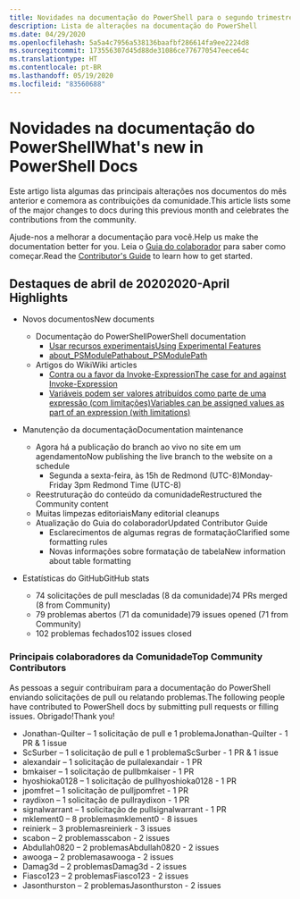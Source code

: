 ```yaml
---
title: Novidades na documentação do PowerShell para o segundo trimestre de 2020
description: Lista de alterações na documentação do PowerShell
ms.date: 04/29/2020
ms.openlocfilehash: 5a5a4c7956a538136baafbf286614fa9ee2224d8
ms.sourcegitcommit: 173556307d45d88de31086ce776770547eece64c
ms.translationtype: HT
ms.contentlocale: pt-BR
ms.lasthandoff: 05/19/2020
ms.locfileid: "83560688"
---
```

# <a name="whats-new-in-powershell-docs"></a><span data-ttu-id="7dc7d-103">Novidades na documentação do PowerShell</span><span class="sxs-lookup"><span data-stu-id="7dc7d-103">What's new in PowerShell Docs</span></span>

<span data-ttu-id="7dc7d-104">Este artigo lista algumas das principais alterações nos documentos do mês anterior e comemora as contribuições da comunidade.</span><span class="sxs-lookup"><span data-stu-id="7dc7d-104">This article lists some of the major changes to docs during this previous month and celebrates the contributions from the community.</span></span>

<span data-ttu-id="7dc7d-105">Ajude-nos a melhorar a documentação para você.</span><span class="sxs-lookup"><span data-stu-id="7dc7d-105">Help us make the documentation better for you.</span></span> <span data-ttu-id="7dc7d-106">Leia o [Guia do colaborador][contrib] para saber como começar.</span><span class="sxs-lookup"><span data-stu-id="7dc7d-106">Read the [Contributor's Guide][contrib] to learn how to get started.</span></span>

## <a name="2020-april-highlights"></a><span data-ttu-id="7dc7d-107">Destaques de abril de 2020</span><span class="sxs-lookup"><span data-stu-id="7dc7d-107">2020-April Highlights</span></span>

- <span data-ttu-id="7dc7d-108">Novos documentos</span><span class="sxs-lookup"><span data-stu-id="7dc7d-108">New documents</span></span>
  - <span data-ttu-id="7dc7d-109">Documentação do PowerShell</span><span class="sxs-lookup"><span data-stu-id="7dc7d-109">PowerShell documentation</span></span>
    - [<span data-ttu-id="7dc7d-110">Usar recursos experimentais</span><span class="sxs-lookup"><span data-stu-id="7dc7d-110">Using Experimental Features</span></span>](/powershell/scripting/whats-new/experimental-features)
    - [<span data-ttu-id="7dc7d-111">about_PSModulePath</span><span class="sxs-lookup"><span data-stu-id="7dc7d-111">about_PSModulePath</span></span>](/powershell/module/microsoft.powershell.core/about/about_psmodulepath)
  - <span data-ttu-id="7dc7d-112">Artigos do Wiki</span><span class="sxs-lookup"><span data-stu-id="7dc7d-112">Wiki articles</span></span>
    - [<span data-ttu-id="7dc7d-113">Contra ou a favor da Invoke-Expression</span><span class="sxs-lookup"><span data-stu-id="7dc7d-113">The case for and against Invoke-Expression</span></span>](https://github.com/MicrosoftDocs/PowerShell-Docs/wiki/The-case-for-and-against-Invoke-Expression)
    - <span data-ttu-id="7dc7d-114">[Variáveis podem ser valores atribuídos como parte de uma expressão (com limitações)](https://github.com/MicrosoftDocs/PowerShell-Docs/wiki/Variables-can-be-assigned-values-as-part-of-an-expression-(with-limitations))</span><span class="sxs-lookup"><span data-stu-id="7dc7d-114">[Variables can be assigned values as part of an expression (with limitations)](https://github.com/MicrosoftDocs/PowerShell-Docs/wiki/Variables-can-be-assigned-values-as-part-of-an-expression-(with-limitations))</span></span>

- <span data-ttu-id="7dc7d-115">Manutenção da documentação</span><span class="sxs-lookup"><span data-stu-id="7dc7d-115">Documentation maintenance</span></span>
  - <span data-ttu-id="7dc7d-116">Agora há a publicação do branch ao vivo no site em um agendamento</span><span class="sxs-lookup"><span data-stu-id="7dc7d-116">Now publishing the live branch to the website on a schedule</span></span>
    - <span data-ttu-id="7dc7d-117">Segunda a sexta-feira, às 15h de Redmond (UTC-8)</span><span class="sxs-lookup"><span data-stu-id="7dc7d-117">Monday-Friday 3pm Redmond Time (UTC-8)</span></span>
  - <span data-ttu-id="7dc7d-118">Reestruturação do conteúdo da comunidade</span><span class="sxs-lookup"><span data-stu-id="7dc7d-118">Restructured the Community content</span></span>
  - <span data-ttu-id="7dc7d-119">Muitas limpezas editoriais</span><span class="sxs-lookup"><span data-stu-id="7dc7d-119">Many editorial cleanups</span></span>
  - <span data-ttu-id="7dc7d-120">Atualização do Guia do colaborador</span><span class="sxs-lookup"><span data-stu-id="7dc7d-120">Updated Contributor Guide</span></span>
    - <span data-ttu-id="7dc7d-121">Esclarecimentos de algumas regras de formatação</span><span class="sxs-lookup"><span data-stu-id="7dc7d-121">Clarified some formatting rules</span></span>
    - <span data-ttu-id="7dc7d-122">Novas informações sobre formatação de tabela</span><span class="sxs-lookup"><span data-stu-id="7dc7d-122">New information about table formatting</span></span>

- <span data-ttu-id="7dc7d-123">Estatísticas do GitHub</span><span class="sxs-lookup"><span data-stu-id="7dc7d-123">GitHub stats</span></span>
  - <span data-ttu-id="7dc7d-124">74 solicitações de pull mescladas (8 da comunidade)</span><span class="sxs-lookup"><span data-stu-id="7dc7d-124">74 PRs merged (8 from Community)</span></span>
  - <span data-ttu-id="7dc7d-125">79 problemas abertos (71 da comunidade)</span><span class="sxs-lookup"><span data-stu-id="7dc7d-125">79 issues opened (71 from Community)</span></span>
  - <span data-ttu-id="7dc7d-126">102 problemas fechados</span><span class="sxs-lookup"><span data-stu-id="7dc7d-126">102 issues closed</span></span>

### <a name="top-community-contributors"></a><span data-ttu-id="7dc7d-127">Principais colaboradores da Comunidade</span><span class="sxs-lookup"><span data-stu-id="7dc7d-127">Top Community Contributors</span></span>

<span data-ttu-id="7dc7d-128">As pessoas a seguir contribuíram para a documentação do PowerShell enviando solicitações de pull ou relatando problemas.</span><span class="sxs-lookup"><span data-stu-id="7dc7d-128">The following people have contributed to PowerShell docs by submitting pull requests or filling issues.</span></span> <span data-ttu-id="7dc7d-129">Obrigado!</span><span class="sxs-lookup"><span data-stu-id="7dc7d-129">Thank you!</span></span>

- <span data-ttu-id="7dc7d-130">Jonathan-Quilter – 1 solicitação de pull e 1 problema</span><span class="sxs-lookup"><span data-stu-id="7dc7d-130">Jonathan-Quilter - 1 PR & 1 issue</span></span>
- <span data-ttu-id="7dc7d-131">ScSurber – 1 solicitação de pull e 1 problema</span><span class="sxs-lookup"><span data-stu-id="7dc7d-131">ScSurber - 1 PR & 1 issue</span></span>
- <span data-ttu-id="7dc7d-132">alexandair – 1 solicitação de pull</span><span class="sxs-lookup"><span data-stu-id="7dc7d-132">alexandair - 1 PR</span></span>
- <span data-ttu-id="7dc7d-133">bmkaiser – 1 solicitação de pull</span><span class="sxs-lookup"><span data-stu-id="7dc7d-133">bmkaiser - 1 PR</span></span>
- <span data-ttu-id="7dc7d-134">hyoshioka0128 – 1 solicitação de pull</span><span class="sxs-lookup"><span data-stu-id="7dc7d-134">hyoshioka0128 - 1 PR</span></span>
- <span data-ttu-id="7dc7d-135">jpomfret – 1 solicitação de pull</span><span class="sxs-lookup"><span data-stu-id="7dc7d-135">jpomfret - 1 PR</span></span>
- <span data-ttu-id="7dc7d-136">raydixon – 1 solicitação de pull</span><span class="sxs-lookup"><span data-stu-id="7dc7d-136">raydixon - 1 PR</span></span>
- <span data-ttu-id="7dc7d-137">signalwarrant – 1 solicitação de pull</span><span class="sxs-lookup"><span data-stu-id="7dc7d-137">signalwarrant - 1 PR</span></span>
- <span data-ttu-id="7dc7d-138">mklement0 – 8 problemas</span><span class="sxs-lookup"><span data-stu-id="7dc7d-138">mklement0 - 8 issues</span></span>
- <span data-ttu-id="7dc7d-139">reinierk – 3 problemas</span><span class="sxs-lookup"><span data-stu-id="7dc7d-139">reinierk - 3 issues</span></span>
- <span data-ttu-id="7dc7d-140">scabon – 2 problemas</span><span class="sxs-lookup"><span data-stu-id="7dc7d-140">scabon - 2 issues</span></span>
- <span data-ttu-id="7dc7d-141">Abdullah0820 – 2 problemas</span><span class="sxs-lookup"><span data-stu-id="7dc7d-141">Abdullah0820 - 2 issues</span></span>
- <span data-ttu-id="7dc7d-142">awooga – 2 problemas</span><span class="sxs-lookup"><span data-stu-id="7dc7d-142">awooga - 2 issues</span></span>
- <span data-ttu-id="7dc7d-143">Damag3d – 2 problemas</span><span class="sxs-lookup"><span data-stu-id="7dc7d-143">Damag3d - 2 issues</span></span>
- <span data-ttu-id="7dc7d-144">Fiasco123 – 2 problemas</span><span class="sxs-lookup"><span data-stu-id="7dc7d-144">Fiasco123 - 2 issues</span></span>
- <span data-ttu-id="7dc7d-145">Jasonthurston – 2 problemas</span><span class="sxs-lookup"><span data-stu-id="7dc7d-145">Jasonthurston - 2 issues</span></span>

<!-- Link references -->
[contrib]: contributing/overview.md
